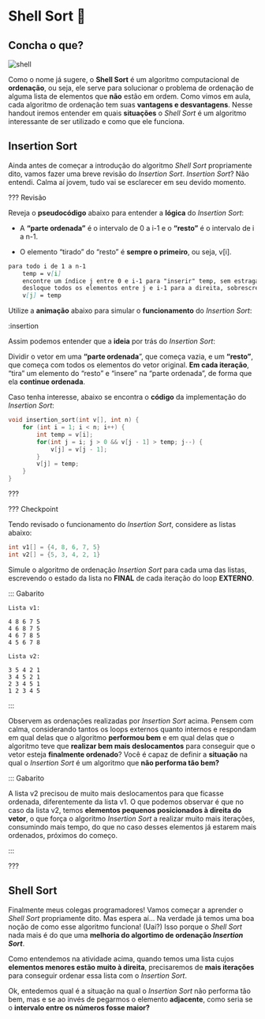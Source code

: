 Shell Sort 🐚
======

Concha o que?
---------

![shell](shell.jpg)

Como o nome já sugere, o **Shell Sort** é um algoritmo computacional de **ordenação**, ou seja, ele serve para solucionar o problema de ordenação de alguma lista de elementos que **não** estão em ordem. Como vimos em aula, cada algoritmo de ordenação tem suas **vantagens e desvantagens**. Nesse handout iremos entender em quais **situações** o *Shell Sort* é um algoritmo interessante de ser utilizado e como que ele funciona. 

Insertion Sort
---------
  
Ainda antes de começar a introdução do algoritmo *Shell Sort* propriamente dito, vamos fazer uma breve revisão do *Insertion Sort*. *Insertion Sort*? Não entendi. Calma aí jovem, tudo vai se esclarecer em seu devido momento.

??? Revisão

Reveja o **pseudocódigo** abaixo para entender a **lógica** do *Insertion Sort*:

 - A **“parte ordenada”** é o intervalo de 0 a i-1 e o **“resto”** é o intervalo de i a n-1.

 - O elemento “tirado” do “resto” é **sempre o primeiro**, ou seja, v[i].

```md
para todo i de 1 a n-1
    temp = v[i]
    encontre um índice j entre 0 e i-1 para "inserir" temp, sem estragar a ordenação
    desloque todos os elementos entre j e i-1 para a direita, sobrescrevendo v[i]
    v[j] = temp
```

Utilize a **animação** abaixo para simular o **funcionamento** do *Insertion Sort*:

:insertion

Assim podemos entender que a **ideia** por trás do *Insertion Sort*:

Dividir o vetor em uma **“parte ordenada**”, que começa vazia, e um **“resto”**, que começa com todos os elementos do vetor original. **Em cada iteração**, “tira” um elemento do “resto” e “insere” na “parte ordenada”, de forma que ela **continue ordenada**.

Caso tenha interesse, abaixo se encontra o **código** da implementação do *Insertion Sort*:

``` c
void insertion_sort(int v[], int n) {
    for (int i = 1; i < n; i++) {
        int temp = v[i];
        for(int j = i; j > 0 && v[j - 1] > temp; j--) {
            v[j] = v[j - 1];
        }
        v[j] = temp;
    }
}
```

???

??? Checkpoint

Tendo revisado o funcionamento do *Insertion Sort*, considere as listas abaixo:

``` c
int v1[] = {4, 8, 6, 7, 5}
int v2[] = {5, 3, 4, 2, 1}
```

Simule o algoritmo de ordenação *Insertion Sort* para cada uma das listas, escrevendo o estado da lista no **FINAL** de cada iteração do loop **EXTERNO**.

::: Gabarito
```
Lista v1:

4 8 6 7 5
4 6 8 7 5
4 6 7 8 5
4 5 6 7 8

Lista v2:

3 5 4 2 1
3 4 5 2 1
2 3 4 5 1
1 2 3 4 5
```
:::

Observem as ordenações realizadas por *Insertion Sort* acima. Pensem com calma, considerando tantos os loops externos quanto internos e respondam em qual delas que o algoritmo **performou bem** e em qual delas que o algoritmo teve que **realizar bem mais deslocamentos** para conseguir que o vetor esteja **finalmente ordenado**? Você é capaz de definir a **situação** na qual o *Insertion Sort* é um algoritmo que **não performa tão bem?** 

::: Gabarito

A lista v2 precisou de muito mais deslocamentos para que ficasse ordenada, diferentemente da lista v1. O que podemos observar é que no caso da lista v2, temos **elementos pequenos posicionados à direita do vetor**, o que força o algoritmo *Insertion Sort* a realizar muito mais iterações, consumindo mais tempo, do que no caso desses elementos já estarem mais ordenados, próximos do começo. 

:::

???

Shell Sort
---------

Finalmente meus colegas programadores! Vamos começar a aprender o *Shell Sort* propriamente dito. Mas espera aí... Na verdade já temos uma boa noção de como esse algoritmo funciona! (Uai?) Isso porque o *Shell Sort* nada mais é do que uma **melhoria do algortimo de ordenação *Insertion Sort***. 

Como entendemos na atividade acima, quando temos uma lista cujos **elementos menores estão muito à direita**, precisaremos de **mais iterações** para conseguir ordenar essa lista com o *Insertion Sort*.

Ok, entedemos qual é a situação na qual o *Insertion Sort* não performa tão bem, mas e se ao invés de pegarmos o elemento **adjacente**, como seria se o **intervalo entre os números fosse maior?**